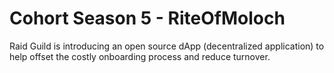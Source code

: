 # Cohort Season 5 - RiteOfMoloch


Raid Guild is introducing an open source dApp (decentralized application) to help offset the costly onboarding process and reduce turnover.
